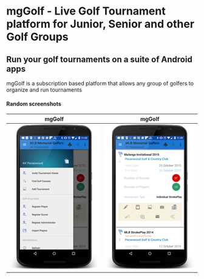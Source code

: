 # mgGolf - Live Golf Tournament platform for Junior, Senior and other Golf Groups
## Run your golf tournaments on a suite of Android apps

mgGolf is a subscription based platform that allows any group of golfers to organize and run tournaments


#### Random screenshots
mgGolf | mgGolf
------------ | -------------
![Alt text](/XMGGolf/MalengaGolfAdmin/screenshots/d1.png?raw=true "mgGolf App") | ![Alt text](/XMGGolf/MalengaGolfAdmin/screenshots/d2.png?raw=true "mgGolf App")

